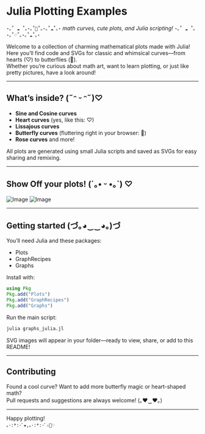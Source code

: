 # Julia Plotting Examples

`⋆｡˚ ☁︎ ˚｡⋆｡˚🦋˚｡⋆｡˚☁︎˚｡⋆`
*math curves, cute plots, and Julia scripting!*
`⋆｡˚ ☁︎ ˚｡⋆｡˚♡˚｡⋆｡˚☁︎˚｡⋆`

Welcome to a collection of charming mathematical plots made with Julia!  
Here you’ll find code and SVGs for classic and whimsical curves—from hearts (♡) to butterflies (🦋).  
Whether you’re curious about math art, want to learn plotting, or just like pretty pictures, have a look around!

---

## What’s inside? (˶ᵔ ᵕ ᵔ˶)♡

- **Sine and Cosine curves**
- **Heart curves** (yes, like this: ♡)
- **Lissajous curves**
- **Butterfly curves** (fluttering right in your browser: 🦋)
- **Rose curves** and more!

All plots are generated using small Julia scripts and saved as SVGs for easy sharing and remixing.

---

## Show Off your plots! (´｡• ᵕ •｡`) ♡
![Image](https://github.com/user-attachments/assets/66501a29-8dc7-4918-b591-abf1bd97e465)
![Image](https://github.com/user-attachments/assets/38ac99cd-a852-49de-8cf9-3c8c8db2c36e)



---

## Getting started (づ｡◕‿‿◕｡)づ

You’ll need Julia and these packages:
- Plots
- GraphRecipes
- Graphs

Install with:

```julia
using Pkg
Pkg.add("Plots")
Pkg.add("GraphRecipes")
Pkg.add("Graphs")
```

Run the main script:

```bash
julia graphs_julia.jl
```

SVG images will appear in your folder—ready to view, share, or add to this README!

---

## Contributing

Found a cool curve? Want to add more butterfly magic or heart-shaped math?  
Pull requests and suggestions are always welcome! (｡♥‿♥｡)

---

Happy plotting!  
`｡･:*:･ﾟ★,｡･:*:･ﾟ☆🦋♡`
